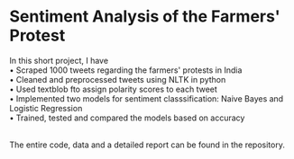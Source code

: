 # Sentiment Analysis of the Farmers' Protest

In this short project, I have <br />
• Scraped 1000 tweets regarding the farmers' protests in India <br />
• Cleaned and preprocessed tweets using NLTK in python <br />
• Used textblob fto assign polarity scores to each tweet <br />
• Implemented two models for sentiment classsification: Naive Bayes and Logistic Regression <br />
• Trained, tested and compared the models based on accuracy <br /> <br />

The entire code, data and a detailed report can be found in the repository. 
